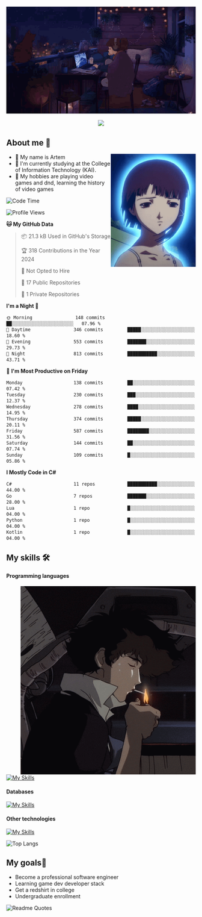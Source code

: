 <div align="center">
  <p>
    <img src="assets/lo-fi.gif">
  </p>
  <p>
    <img src="https://readme-typing-svg.herokuapp.com?color=%2336BCF7&lines=Welcome-to-my-profile&center=true&width=380&height=50&duration=4000&pause=1000">
  </p>
</div>

<div>
  <h2>About me 🚀</h2>
   <div align="center">
    <img src="assets/lain2.gif" align="right" height="300px">
  </div>
  <ul>
    <li>👨 My name is Artem</li>
    <li>🌱 I'm currently studying at the College of Information Technology (KAI).</li>
    <li>👾 My hobbies are playing video games and dnd, learning the history of video games </li>
  </ul>
</div>


<!--START_SECTION:waka-->
![Code Time](http://img.shields.io/badge/Code%20Time-193%20hrs%2026%20mins-blue)

![Profile Views](http://img.shields.io/badge/Profile%20Views-4-blue)

**🐱 My GitHub Data** 

> 📦 21.3 kB Used in GitHub's Storage 
 > 
> 🏆 318 Contributions in the Year 2024
 > 
> 🚫 Not Opted to Hire
 > 
> 📜 17 Public Repositories 
 > 
> 🔑 1 Private Repositories 
 > 
**I'm a Night 🦉** 

```text
🌞 Morning                148 commits         ██░░░░░░░░░░░░░░░░░░░░░░░   07.96 % 
🌆 Daytime                346 commits         █████░░░░░░░░░░░░░░░░░░░░   18.60 % 
🌃 Evening                553 commits         ███████░░░░░░░░░░░░░░░░░░   29.73 % 
🌙 Night                  813 commits         ███████████░░░░░░░░░░░░░░   43.71 % 
```
📅 **I'm Most Productive on Friday** 

```text
Monday                   138 commits         ██░░░░░░░░░░░░░░░░░░░░░░░   07.42 % 
Tuesday                  230 commits         ███░░░░░░░░░░░░░░░░░░░░░░   12.37 % 
Wednesday                278 commits         ████░░░░░░░░░░░░░░░░░░░░░   14.95 % 
Thursday                 374 commits         █████░░░░░░░░░░░░░░░░░░░░   20.11 % 
Friday                   587 commits         ████████░░░░░░░░░░░░░░░░░   31.56 % 
Saturday                 144 commits         ██░░░░░░░░░░░░░░░░░░░░░░░   07.74 % 
Sunday                   109 commits         █░░░░░░░░░░░░░░░░░░░░░░░░   05.86 % 
```


**I Mostly Code in C#** 

```text
C#                       11 repos            ███████████░░░░░░░░░░░░░░   44.00 % 
Go                       7 repos             ███████░░░░░░░░░░░░░░░░░░   28.00 % 
Lua                      1 repo              █░░░░░░░░░░░░░░░░░░░░░░░░   04.00 % 
Python                   1 repo              █░░░░░░░░░░░░░░░░░░░░░░░░   04.00 % 
Kotlin                   1 repo              █░░░░░░░░░░░░░░░░░░░░░░░░   04.00 % 
```




<!--END_SECTION:waka-->

## My skills 🛠️
#### Programming languages
<div align="center">
  <img src="assets/bebop_smoke.gif" align="right" height="500px">
</div>


[![My Skills](https://skillicons.dev/icons?i=go,cs,python)](https://skillicons.dev)
#### Databases
[![My Skills](https://skillicons.dev/icons?i=mysql,mongodb,postgres)](https://skillicons.dev)
#### Other technologies
[![My Skills](https://skillicons.dev/icons?i=unity,docker,git,wasm,githubactions,kafka)](https://skillicons.dev)

![Top Langs](https://github-readme-stats.vercel.app/api/top-langs/?username=nifle3&layout=compact&theme=nord)


## My goals🚀
- Become a professional software engineer
- Learning game dev developer stack
- Get a redshirt in college
- Undergraduate enrollment

![Readme Quotes](https://quotes-github-readme.vercel.app/api?type=horizontal&theme=nord) 
